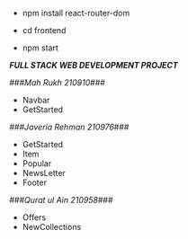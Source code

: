 - npm install react-router-dom

- cd frontend 
- npm start

***FULL STACK WEB DEVELOPMENT PROJECT***

###*Mah Rukh 210910*###
- Navbar 
- GetStarted

###*Javeria Rehman 210976*###
- GetStarted
- Item
- Popular
- NewsLetter
- Footer

###*Qurat ul Ain 210958*###
- Offers
- NewCollections

